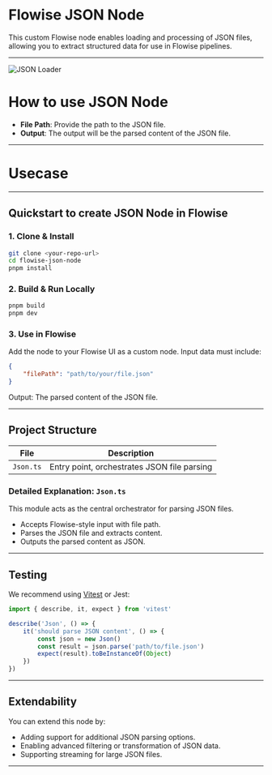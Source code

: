 # Flowise JSON Node

This custom Flowise node enables loading and processing of JSON files, allowing you to extract structured data for use in Flowise pipelines.

---

![JSON Loader](json.svg)

# How to use JSON Node

-   **File Path**: Provide the path to the JSON file.
-   **Output**: The output will be the parsed content of the JSON file.

---

# Usecase

---

## Quickstart to create JSON Node in Flowise

### 1. Clone & Install

```bash
git clone <your-repo-url>
cd flowise-json-node
pnpm install
```

### 2. Build & Run Locally

```bash
pnpm build
pnpm dev
```

### 3. Use in Flowise

Add the node to your Flowise UI as a custom node. Input data must include:

```json
{
    "filePath": "path/to/your/file.json"
}
```

Output: The parsed content of the JSON file.

---

## Project Structure

| File      | Description                                 |
| --------- | ------------------------------------------- |
| `Json.ts` | Entry point, orchestrates JSON file parsing |

### Detailed Explanation: `Json.ts`

This module acts as the central orchestrator for parsing JSON files.

-   Accepts Flowise-style input with file path.
-   Parses the JSON file and extracts content.
-   Outputs the parsed content as JSON.

---

## Testing

We recommend using [Vitest](https://vitest.dev/) or Jest:

```ts
import { describe, it, expect } from 'vitest'

describe('Json', () => {
    it('should parse JSON content', () => {
        const json = new Json()
        const result = json.parse('path/to/file.json')
        expect(result).toBeInstanceOf(Object)
    })
})
```

---

## Extendability

You can extend this node by:

-   Adding support for additional JSON parsing options.
-   Enabling advanced filtering or transformation of JSON data.
-   Supporting streaming for large JSON files.

---
